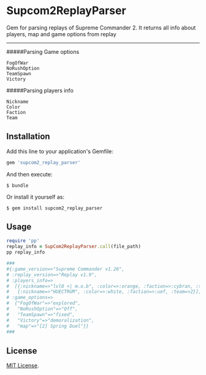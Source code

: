 # Supcom2ReplayParser

Gem for parsing replays of Supreme Commander 2. It returns all info about players, map and game options from replay

___
#####Parsing Game options
```
FogOfWar
NoRushOption
TeamSpawn
Victory
```
#####Parsing players info
```
Nickname
Color
Faction
Team
```
## Installation

Add this line to your application's Gemfile:

```ruby
gem 'supcom2_replay_parser'
```

And then execute:

    $ bundle

Or install it yourself as:

    $ gem install supcom2_replay_parser

## Usage

```ruby
require 'pp'
replay_info = SupCom2ReplayParser.call(file_path)
pp replay_info

###
#{:game_version=>"Supreme Commander v1.26",
# :replay_version=>"Replay v1.9",
# :players_info=>
#  [{:nickname=>"lvl0 <| m.o.b", :color=>:orange, :faction=>:cybran, :team=>1},
#   {:nickname=>"HUECTRUM", :color=>:white, :faction=>:uef, :team=>2}],
# :game_options=>
#  {"FogOfWar"=>"explored",
#   "NoRushOption"=>"Off",
#   "TeamSpawn"=>"fixed",
#   "Victory"=>"demoralization",
#   "map"=>"[2] Spring Duel"}}
###
```

## License

[MIT License](https://opensource.org/licenses/MIT).
